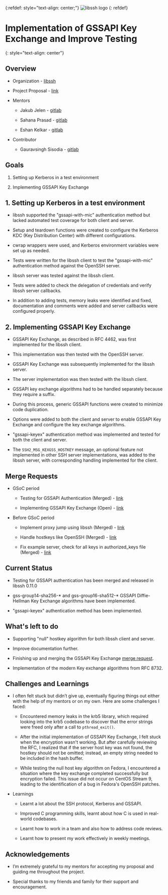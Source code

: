 {:refdef: style="text-align: center;"}
![libssh logo](https://www.libssh.org/wp-content/uploads/2015/01/libssh1.png)
{: refdef}

# **Implementation of GSSAPI Key Exchange and Improve Testing**
{: style="text-align: center"}

## **Overview**

- Organization - [libssh](https://www.libssh.org/)

- Project Proposal - [link](https://drive.google.com/file/d/1G4qNzz-7Hw8SFSnJyOFrSLoP-bc4a2E-/view)

- Mentors

  - Jakub Jelen - [gitlab](https://gitlab.com/jjelen)

  - Sahana Prasad - [gitlab](https://gitlab.com/sahprasa)

  - Eshan Kelkar - [gitlab](https://gitlab.com/eshankelkar)

- Contributor

  - Gauravsingh Sisodia - [gitlab](https://gitlab.com/xaerru)


## **Goals**

1. Setting up Kerberos in a test environment

2. Implementing GSSAPI Key Exchange


## **1. Setting up Kerberos in a test environment**

- libssh supported the "gssapi-with-mic" authentication method but lacked automated test coverage for both client and server.

- Setup and teardown functions were created to configure the Kerberos KDC (Key Distribution Center) with different configurations.

- cwrap wrappers were used, and Kerberos environment variables were set up as needed.

- Tests were written for the libssh client to test the "gssapi-with-mic" authentication method against the OpenSSH server.

- libssh server was tested against the libssh client.

- Tests were added to check the delegation of credentials and verify libssh server callbacks.

- In addition to adding tests, memory leaks were identified and fixed, documentation and comments were added and server callbacks were configured properly.


## **2. Implementing GSSAPI Key Exchange**

- GSSAPI Key Exchange, as described in RFC 4462, was first implemented for the libssh client.

- This implementation was then tested with the OpenSSH server.

- GSSAPI Key Exchange was subsequently implemented for the libssh server.

- The server implementation was then tested with the libssh client.

- GSSAPI key exchange algorithms had to be handled separately because they require a suffix.

- During this process, generic GSSAPI functions were created to minimize code duplication.

- Options were added to both the client and server to enable GSSAPI Key Exchange and configure the key exchange algorithms.

- "gssapi-keyex" authentication method was implemented and tested for both the client and server.

- The `SSH2_MSG_KEXGSS_HOSTKEY` message, an optional feature not implemented in other SSH server implementations, was added to the libssh server, with corresponding handling implemented for the client.


## **Merge Requests**

- GSoC period

  - Testing for GSSAPI Authentication (Merged) - [link](https://gitlab.com/libssh/libssh-mirror/-/merge_requests/490)

  - Implementing GSSAPI Key Exchange (Open) - [link](https://gitlab.com/libssh/libssh-mirror/-/merge_requests/505)

- Before GSoC period

  - Implement proxy jump using libssh (Merged) - [link](https://gitlab.com/libssh/libssh-mirror/-/merge_requests/459)

  - Handle hostkeys like OpenSSH (Merged) - [link](https://gitlab.com/libssh/libssh-mirror/-/merge_requests/452)

  - Fix example server, check for all keys in authorized\_keys file (Merged) - [link](https://gitlab.com/libssh/libssh-mirror/-/merge_requests/440)


## **Current Status**

- Testing for GSSAPI authentication has been merged and released in libssh 0.11.0

- gss-group14-sha256-\* and gss-group16-sha512-\* GSSAPI Diffie-Hellman Key Exchange algorithms have been implemented.

- "gssapi-keyex" authentication method has been implemented.


## **What's left to do**

- Supporting "null" hostkey algorithm for both libssh client and server.

- Improve documentation further.

- Finishing up and merging the GSSAPI Key Exchange [merge request](https://gitlab.com/libssh/libssh-mirror/-/merge_requests/505).

- Implementation of the modern Key exchange algorithms from RFC 8732.

## **Challenges and Learnings**

- I often felt stuck but didn’t give up, eventually figuring things out either with the help of my mentors or on my own. Here are some challenges I faced:

    - Encountered memory leaks in the krb5 library, which required looking into the krb5 codebase to discover that the error strings were freed only after a call to `pthread_exit()`.

    - After the initial implementation of GSSAPI Key Exchange, I felt stuck when the encryption wasn't working. But after carefully reviewing the RFC, I realized that if the server host key was not found, the hostkey should not be omitted; instead, an empty string needed to be included in the hash buffer.

    - While testing the null host key algorithm on Fedora, I encountered a situation where the key exchange completed successfully but encryption failed. This issue did not occur on CentOS Stream 9, leading to the identification of a bug in Fedora's OpenSSH patches.

- Learnings

    - Learnt a lot about the SSH protocol, Kerberos and GSSAPI.

    - Improved C programming skills, learnt about how C is used in real-world codebases.

    - Learnt how to work in a team and also how to address code reviews.

    - Learnt how to present my work effectively in weekly meetings.


## **Acknowledgements**

- I’m extremely grateful to my mentors for accepting my proposal and guiding me throughout the project.

- Special thanks to my friends and family for their support and encouragement.
